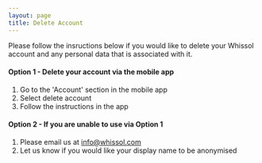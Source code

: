```yaml
---
layout: page
title: Delete Account
---
```


Please follow the insructions below if you would like to delete your Whissol account and any personal data that is associated with it.

#### Option 1 - Delete your account via the mobile app

1. Go to the 'Account' section in the mobile app
2. Select delete account 
3. Follow the instructions in the app

#### Option 2 - If you are unable to use via Option 1

1. Please email us at info@whissol.com
2. Let us know if you would like your display name to be anonymised